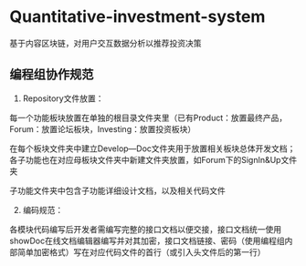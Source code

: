 # Quantitative-investment-system
基于内容区块链，对用户交互数据分析以推荐投资决策
  
## 编程组协作规范
1. Repository文件放置：  

每一个功能板块放置在单独的根目录文件夹里（已有Product：放置最终产品，Forum：放置论坛板块，Investing：放置投资板块）    

在每个板块文件夹中建立Develop—Doc文件夹用于放置相关板块总体开发文档；各子功能也在对应母板块文件夹中新建文件夹放置，如Forum下的SignIn&Up文件夹  

子功能文件夹中包含子功能详细设计文档，以及相关代码文件   

2. 编码规范：  

各模块代码编写后开发者需编写完整的接口文档以便交接，接口文档统一使用showDoc在线文档编辑器编写并对其加密，接口文档链接、密码（使用编程组内部简单加密格式）写在对应代码文件的首行（或引入头文件后的第一行）  

